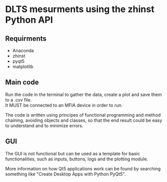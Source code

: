 # DLTS mesurments using the zhinst Python API

## Requirments
- Anaconda
- zhinst
- pyqt5
- matplotlib

## Main code
Run the code in the terminal to gather the data, create a plot and save them to a .csv file.<br />
It MUST be connected to an MFIA device in order to run.

The code is written using principes of functional programming and method chaining, avoiding objects and classes, so that the end result could be easy to understand and to minimize errors.

## GUI
The GUI is not functional but can be used as a template for basic functionalities, such as inputs, buttons, logs and the plotting module.

More information on how Qt5 applications work can be found by searching something like "Create Desktop Apps with Python PyQt5".
